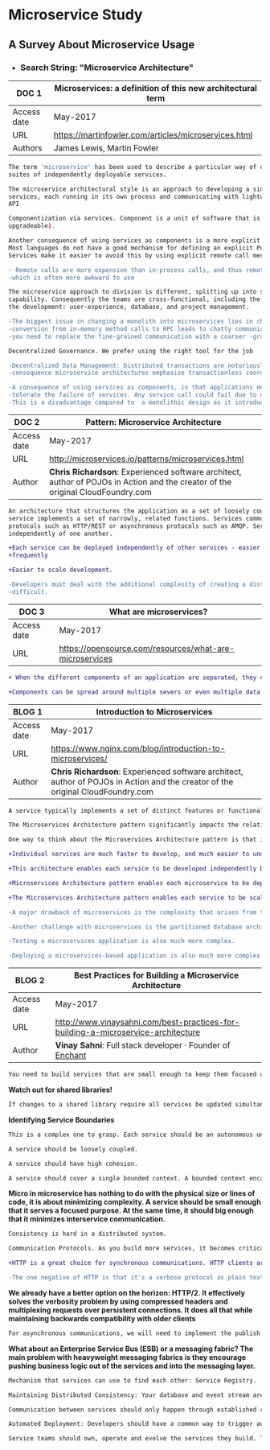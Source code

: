 # Microservice Study
## A Survey About Microservice Usage

  - ### Search String: "Microservice Architecture"
  
| DOC 1 | Microservices: a definition of this new architectural term |
| ------ | ------ |
| Access date| May-2017 |
| URL | https://martinfowler.com/articles/microservices.html |
| Authors | James Lewis, Martin Fowler |

```sh
The term 'microservice' has been used to describe a particular way of designing software applications as
suites of independently deployable services.
```

```sh
The microservice architectural style is an approach to developing a single application as a suite of small
services, each running in its own process and communicating with lightweight mechanisms, often an HTTP resource 
API
```
```sh
Componentization via services. Component is a unit of software that is independently replaceable and 
upgradeable).
```

```sh
Another consequence of using services as components is a more explicit component interface. 
Most languages do not have a good mechanism for defining an explicit Published Interface. 
Services make it easier to avoid this by using explicit remote call mechanisms.
```
```diff
- Remote calls are more expensive than in-process calls, and thus remote APIs need to be coarser-grained, 
-which is often more awkward to use
```
```sh
The microservice approach to division is different, splitting up into services organized around business 
capability. Consequently the teams are cross-functional, including the full range of skills required for 
the development: user-experience, database, and project management.
```

```diff
-The biggest issue in changing a monolith into microservices lies in changing the communication pattern. A naive 
-conversion from in-memory method calls to RPC leads to chatty communications which don't perform well. Instead 
-you need to replace the fine-grained communication with a coarser -grained approach.
```
```sh
Decentralized Governance. We prefer using the right tool for the job
```
```diff
-Decentralized Data Management: Distributed transactions are notoriously difficult to implement and as a 
-consequence microservice architectures emphasize transactionless coordination between services.
```
```diff
-A consequence of using services as components, is that applications need to be designed so that they can 
-tolerate the failure of services. Any service call could fail due to unavailability of the supplier. 
-This is a disadvantage compared to  a monolithic design as it introduces additional complexity to handle it.
```


| DOC 2 | Pattern: Microservice Architecture |
| ------ | ------ |
| Access date| May-2017 |
| URL | http://microservices.io/patterns/microservices.html |
| Author | **Chris Richardson**: Experienced software architect, author of POJOs in     Action and the creator of the original CloudFoundry.com |

```sh
An architecture that structures the application as a set of loosely coupled, collaborating services. Each
service implements a set of narrowly, related functions. Services communicate using either synchronous 
protocols such as HTTP/REST or asynchronous protocols such as AMQP. Services can be developed and deployed 
independently of one another.
```

```diff
+Each service can be deployed independently of other services - easier to deploy new versions of services 
+frequently
```
```diff
+Easier to scale development.
```

```diff
-Developers must deal with the additional complexity of creating a distributed system and testing is more 
-difficult.
```

| DOC 3 | What are microservices? |
| ------ | ------ |
| Access date| May-2017 |
| URL | https://opensource.com/resources/what-are-microservices |

```diff
+ When the different components of an application are separated, they can be developed concurrently. 
```

```diff
+Components can be spread around multiple severs or even multiple data centers.
```


| BLOG 1 | Introduction to Microservices |
| ------ | ------ |
| Access date| May-2017 |
| URL | https://www.nginx.com/blog/introduction-to-microservices/ |
| Author | **Chris Richardson**: Experienced software architect, author of POJOs in     Action and the creator of the original CloudFoundry.com |

```sh
A service typically implements a set of distinct features or functionality, such as order management, customer management, etc.
```

```sh
The Microservices Architecture pattern significantly impacts the relationship between the application and the database. Rather than sharing a single database schema with other services, each service has its own database schema.
```

```sh
One way to think about the Microservices Architecture pattern is that it’s SOA without the commercialization and perceived baggage of web service specifications (WS‑*) and an Enterprise Service Bus (ESB). Microservice‑based applications favor simpler, lightweight protocols such as REST, rather than WS‑*. They also very much avoid using ESBs and instead implement ESB‑like functionality in the microservices themselves. The Microservices Architecture pattern also rejects other parts of SOA, such as the concept of a canonical schema.
 ```
 
 ```diff
+Individual services are much faster to develop, and much easier to understand and maintain.
```

```diff
+This architecture enables each service to be developed independently by a team that is focused on that service. The developers are free to choose whatever technologies make sense. This freedom means that developers are no longer obligated to use the possibly obsolete technologies that existed at the start of a new project.
```
```diff
+Microservices Architecture pattern enables each microservice to be deployed independently. 
```
```diff
+The Microservices Architecture pattern enables each service to be scaled independently.
```
```diff
-A major drawback of microservices is the complexity that arises from the fact that a microservices application is a distributed system.
```
```diff
-Another challenge with microservices is the partitioned database architecture. Business transactions that update multiple business entities are fairly common. You need to update multiple databases owned by different services.
```
```diff
-Testing a microservices application is also much more complex.
```
```diff
-Deploying a microservices‑based application is also much more complex. Successfully deploying a microservices application requires greater control of deployment methods by developers, and a high level of automation.
```

| BLOG 2 | Best Practices for Building a Microservice Architecture |
| ------ | ------ |
| Access date| May-2017 |
| URL | http://www.vinaysahni.com/best-practices-for-building-a-microservice-architecture |
| Author | **Vinay Sahni**: Full stack developer · Founder of [Enchant](https://www.enchant.com/) |

```sh
You need to build services that are small enough to keep them focused on a single purpose and big enough to minimize interactions with other services.
```
**Watch out for shared libraries!**
```sh
If changes to a shared library require all services be updated simultaneously, then you have a point of tight coupling across services. Carefully understand the implications of any shared library you're introducing.
```
**Identifying Service Boundaries**
```sh
This is a complex one to grasp. Each service should be an autonomous unit that implements a business capability.
```

```sh
A service should be loosely coupled.
```
```sh
A service should have high cohesion.
```
```sh
A service should cover a single bounded context. A bounded context encapsulates internal details of a domain, including any domain specific models.
```

**Micro in microservice has nothing to do with the physical size or lines of code, it is about minimizing complexity. A service should be small enough that it serves a focused purpose. At the same time, it should big enough that it minimizes interservice communication.**

```sh
Consistency is hard in a distributed system.
```
```sh
Communication Protocols. As you build more services, it becomes critical to have standardized methods of communication between them. The chosen communication protocols must be language and platform independent.
```

```diff
+HTTP is a great choice for synchronous communications. HTTP clients are already available in all languages.
```
```diff
-The one negative of HTTP is that it's a verbose protocol as plain text headers are repeatedly sent and connections are repeatedly created and torn down.
```
**We already have a better option on the horizon: HTTP/2. It effectively solves the verbosity problem by using compressed headers and multiplexing requests over persistent connections. It does all that while maintaining backwards compatibility with older clients**

```sh
For asynchronous communications, we will need to implement the publish subscribe pattern: Message Broker and webhooks delivered by the services.
```
**What about an Enterprise Service Bus (ESB) or a messaging fabric? The main problem with heavyweight messaging fabrics is they encourage pushing business logic out of the services and into the messaging layer.**

```sh
Mechanism that services can use to find each other: Service Registry.
```
```sh
Maintaining Distributed Consistency: Your database and event stream are likely two different systems, making it extremely difficult to atomically write to both systems and thus hard to guarantee eventual consistency. You could use a local database transaction to wrap the database operation and write to an event table at the same time. Then, the event publisher would just read from the event table. But not all databases support such transactions.
```
```sh
Communication between services should only happen through established communication protocols. No exceptions!
```
```sh
Automated Deployment: Developers should have a common way to trigger automated deployments for any version of any service to any environment. Keeping deployment fully automated and simple makes it easy to confidently deploy small changes often.
```
```sh
Service teams should own, operate and evolve the services they build. Their work is done when the service is retired, not when it's shipped.
```

